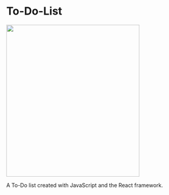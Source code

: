 # To-Do-List

<img src="https://user-images.githubusercontent.com/109233807/236453918-fdf07157-1ba7-4bf0-9ad3-bbda245e8ecc.png" width="350" height="400" />

A To-Do list created with JavaScript and the React framework.

